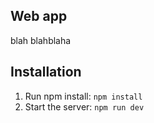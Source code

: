 ## Web app

blah blahblaha 

## Installation

1. Run npm install: `npm install`
2. Start the server: `npm run dev`